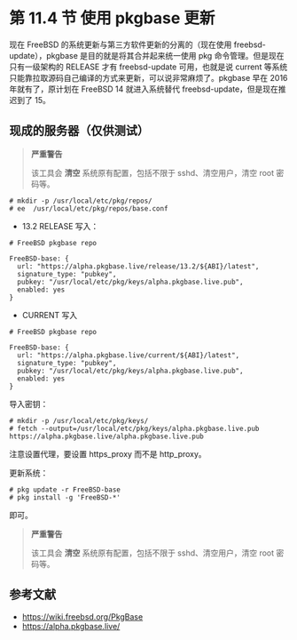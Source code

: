 # 第 11.4 节 使用 pkgbase 更新

现在 FreeBSD 的系统更新与第三方软件更新的分离的（现在使用 freebsd-update），pkgbase 是目的就是将其合并起来统一使用 pkg 命令管理。但是现在只有一级架构的 RELEASE 才有 freebsd-update 可用，也就是说 current 等系统只能靠拉取源码自己编译的方式来更新，可以说非常麻烦了。pkgbase 早在 2016 年就有了，原计划在 FreeBSD 14 就进入系统替代 freebsd-update，但是现在推迟到了 15。

## 现成的服务器（仅供测试）

>**严重警告**
>
>该工具会 **清空** 系统原有配置，包括不限于 sshd、清空用户，清空 root 密码等。

```shell-session
# mkdir -p /usr/local/etc/pkg/repos/
# ee  /usr/local/etc/pkg/repos/base.conf
```
- 13.2 RELEASE 写入：


```shell-session
# FreeBSD pkgbase repo

FreeBSD-base: {
  url: "https://alpha.pkgbase.live/release/13.2/${ABI}/latest",
  signature_type: "pubkey",
  pubkey: "/usr/local/etc/pkg/keys/alpha.pkgbase.live.pub",
  enabled: yes
}
```

- CURRENT 写入

```shell-session
# FreeBSD pkgbase repo

FreeBSD-base: {
  url: "https://alpha.pkgbase.live/current/${ABI}/latest",
  signature_type: "pubkey",
  pubkey: "/usr/local/etc/pkg/keys/alpha.pkgbase.live.pub",
  enabled: yes
}
```

导入密钥：

```shell-session
# mkdir -p /usr/local/etc/pkg/keys/ 
# fetch --output=/usr/local/etc/pkg/keys/alpha.pkgbase.live.pub https://alpha.pkgbase.live/alpha.pkgbase.live.pub
```

注意设置代理，要设置 https_proxy 而不是  http_proxy。

更新系统：

```shell-session
# pkg update -r FreeBSD-base
# pkg install -g 'FreeBSD-*'
```

即可。

>**严重警告**
>
>该工具会 **清空** 系统原有配置，包括不限于 sshd、清空用户，清空 root 密码等。


## 参考文献

- <https://wiki.freebsd.org/PkgBase>
- <https://alpha.pkgbase.live/>

